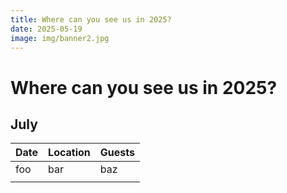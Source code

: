 ```yaml
---
title: Where can you see us in 2025?
date: 2025-05-19
image: img/banner2.jpg
---
```

# Where can you see us in 2025?

## July

| Date | Location | Guests |
| --- | --- | --- |
| foo | bar | baz |
|     |     |     |